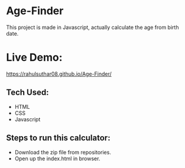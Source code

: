# Age-Finder
This project is made in Javascript, actually calculate the age from birth date.

# Live Demo:
https://rahulsuthar08.github.io/Age-Finder/

## Tech Used: 
- HTML
- CSS
- Javascript

## Steps to run this calculator:
- Download the zip file from repositories.
- Open up the index.html in browser.


